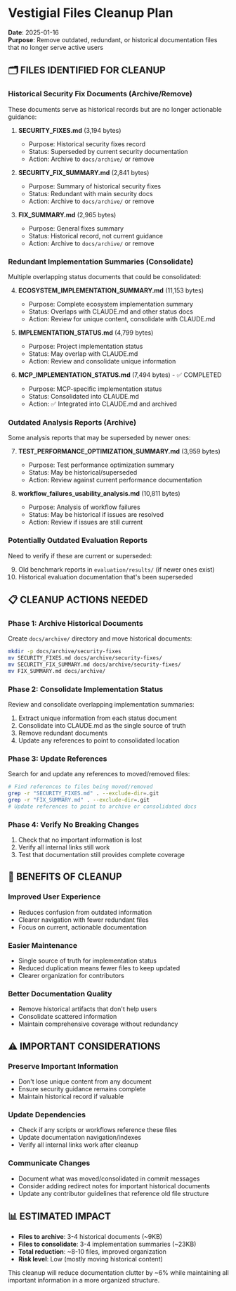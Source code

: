 # Vestigial Files Cleanup Plan

**Date**: 2025-01-16  
**Purpose**: Remove outdated, redundant, or historical documentation files that no longer serve active users

## 🗂️ FILES IDENTIFIED FOR CLEANUP

### Historical Security Fix Documents (Archive/Remove)
These documents serve as historical records but are no longer actionable guidance:

1. **SECURITY_FIXES.md** (3,194 bytes)
   - Purpose: Historical security fixes record
   - Status: Superseded by current security documentation
   - Action: Archive to `docs/archive/` or remove

2. **SECURITY_FIX_SUMMARY.md** (2,841 bytes)
   - Purpose: Summary of historical security fixes
   - Status: Redundant with main security docs
   - Action: Archive to `docs/archive/` or remove

3. **FIX_SUMMARY.md** (2,965 bytes)
   - Purpose: General fixes summary
   - Status: Historical record, not current guidance
   - Action: Archive to `docs/archive/` or remove

### Redundant Implementation Summaries (Consolidate)
Multiple overlapping status documents that could be consolidated:

4. **ECOSYSTEM_IMPLEMENTATION_SUMMARY.md** (11,153 bytes)
   - Purpose: Complete ecosystem implementation summary
   - Status: Overlaps with CLAUDE.md and other status docs
   - Action: Review for unique content, consolidate with CLAUDE.md

5. **IMPLEMENTATION_STATUS.md** (4,799 bytes)
   - Purpose: Project implementation status
   - Status: May overlap with CLAUDE.md
   - Action: Review and consolidate unique information

6. **MCP_IMPLEMENTATION_STATUS.md** (7,494 bytes) - ✅ COMPLETED
   - Purpose: MCP-specific implementation status
   - Status: Consolidated into CLAUDE.md
   - Action: ✅ Integrated into CLAUDE.md and archived

### Outdated Analysis Reports (Archive)
Some analysis reports that may be superseded by newer ones:

7. **TEST_PERFORMANCE_OPTIMIZATION_SUMMARY.md** (3,959 bytes)
   - Purpose: Test performance optimization summary
   - Status: May be historical/superseded
   - Action: Review against current performance documentation

8. **workflow_failures_usability_analysis.md** (10,811 bytes)
   - Purpose: Analysis of workflow failures
   - Status: May be historical if issues are resolved
   - Action: Review if issues are still current

### Potentially Outdated Evaluation Reports
Need to verify if these are current or superseded:

9. Old benchmark reports in `evaluation/results/` (if newer ones exist)
10. Historical evaluation documentation that's been superseded

## 📋 CLEANUP ACTIONS NEEDED

### Phase 1: Archive Historical Documents
Create `docs/archive/` directory and move historical documents:

```bash
mkdir -p docs/archive/security-fixes
mv SECURITY_FIXES.md docs/archive/security-fixes/
mv SECURITY_FIX_SUMMARY.md docs/archive/security-fixes/
mv FIX_SUMMARY.md docs/archive/
```

### Phase 2: Consolidate Implementation Status
Review and consolidate overlapping implementation summaries:

1. Extract unique information from each status document
2. Consolidate into CLAUDE.md as the single source of truth
3. Remove redundant documents
4. Update any references to point to consolidated location

### Phase 3: Update References
Search for and update any references to moved/removed files:

```bash
# Find references to files being moved/removed
grep -r "SECURITY_FIXES.md" . --exclude-dir=.git
grep -r "FIX_SUMMARY.md" . --exclude-dir=.git
# Update references to point to archive or consolidated docs
```

### Phase 4: Verify No Breaking Changes
1. Check that no important information is lost
2. Verify all internal links still work
3. Test that documentation still provides complete coverage

## 🎯 BENEFITS OF CLEANUP

### Improved User Experience
- Reduces confusion from outdated information
- Clearer navigation with fewer redundant files
- Focus on current, actionable documentation

### Easier Maintenance
- Single source of truth for implementation status
- Reduced duplication means fewer files to keep updated
- Clearer organization for contributors

### Better Documentation Quality
- Remove historical artifacts that don't help users
- Consolidate scattered information
- Maintain comprehensive coverage without redundancy

## ⚠️ IMPORTANT CONSIDERATIONS

### Preserve Important Information
- Don't lose unique content from any document
- Ensure security guidance remains complete
- Maintain historical record if valuable

### Update Dependencies
- Check if any scripts or workflows reference these files
- Update documentation navigation/indexes
- Verify all internal links work after cleanup

### Communicate Changes
- Document what was moved/consolidated in commit messages
- Consider adding redirect notes for important historical documents
- Update any contributor guidelines that reference old file structure

## 📊 ESTIMATED IMPACT

- **Files to archive**: 3-4 historical documents (~9KB)
- **Files to consolidate**: 3-4 implementation summaries (~23KB)
- **Total reduction**: ~8-10 files, improved organization
- **Risk level**: Low (mostly moving historical content)

This cleanup will reduce documentation clutter by ~6% while maintaining all important information in a more organized structure.